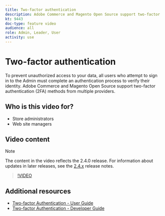 ```yaml
---
title: Two-factor authentication
description: Adobe Commerce and Magento Open Source support two-factor authentication (2FA) methods from multiple providers. Learn how two-factor authentication features help to secure the Admin of your store.
kt: 9443
doc-type: feature video
audience: all
role: Admin, Leader, User
activity: use
---
```


# Two-factor authentication

To prevent unauthorized access to your data, all users who attempt to sign in to the Admin must complete an authentication process to verify their identity. Adobe Commerce and Magento Open Source support two-factor authentication (2FA) methods from multiple providers. 

## Who is this video for?

- Store administrators
- Web site managers

## Video content

>[!NOTE]
>
>The content in the video reflects the 2.4.0 release. For information about updates in later releases, see the [2.4.x](https://devdocs.magento.com/guides/v2.4/release-notes/bk-release-notes.html) release notes.

>[!VIDEO](https://video.tv.adobe.com/v/339104?quality=12&learn=on)

## Additional resources

- [Two-factor Authentication - User Guide](https://docs.magento.com/user-guide/stores/security-two-factor-authentication.html)
- [Two-factor Authentication - Developer Guide](https://devdocs.magento.com/guides/v2.4/security/two-factor-authentication.html)
